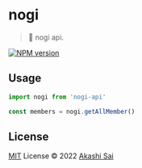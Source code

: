 # nogi

> 🌸 nogi api.

[![NPM version](https://img.shields.io/npm/v/nogi-api?color=a1b858&label=)](https://www.npmjs.com/package/nogi-api)

## Usage

```ts
import nogi from 'nogi-api'

const members = nogi.getAllMember()
```

## License

[MIT](./LICENSE) License © 2022 [Akashi Sai](https://github.com/akashigakki)

